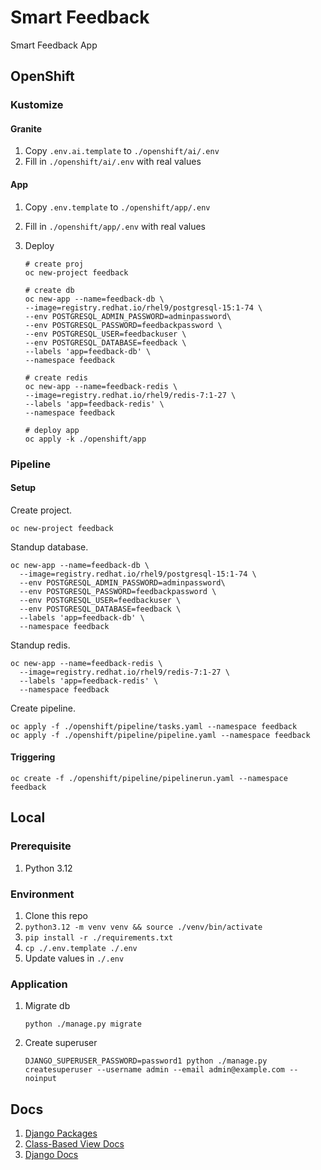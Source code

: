 # Smart Feedback

Smart Feedback App

## OpenShift

### Kustomize

#### Granite

1. Copy `.env.ai.template` to `./openshift/ai/.env`
2. Fill in `./openshift/ai/.env` with real values

#### App

1. Copy `.env.template` to `./openshift/app/.env`
2. Fill in `./openshift/app/.env` with real values
3. Deploy

    ```shell
    # create proj
    oc new-project feedback

    # create db
    oc new-app --name=feedback-db \
    --image=registry.redhat.io/rhel9/postgresql-15:1-74 \
    --env POSTGRESQL_ADMIN_PASSWORD=adminpassword\
    --env POSTGRESQL_PASSWORD=feedbackpassword \
    --env POSTGRESQL_USER=feedbackuser \
    --env POSTGRESQL_DATABASE=feedback \
    --labels 'app=feedback-db' \
    --namespace feedback

    # create redis
    oc new-app --name=feedback-redis \
    --image=registry.redhat.io/rhel9/redis-7:1-27 \
    --labels 'app=feedback-redis' \
    --namespace feedback

    # deploy app
    oc apply -k ./openshift/app
    ```

### Pipeline

#### Setup

Create project.

```shell
oc new-project feedback
```

Standup database.

```shell
oc new-app --name=feedback-db \
  --image=registry.redhat.io/rhel9/postgresql-15:1-74 \
  --env POSTGRESQL_ADMIN_PASSWORD=adminpassword\
  --env POSTGRESQL_PASSWORD=feedbackpassword \
  --env POSTGRESQL_USER=feedbackuser \
  --env POSTGRESQL_DATABASE=feedback \
  --labels 'app=feedback-db' \
  --namespace feedback
```

Standup redis.

```shell
oc new-app --name=feedback-redis \
  --image=registry.redhat.io/rhel9/redis-7:1-27 \
  --labels 'app=feedback-redis' \
  --namespace feedback
```

Create pipeline.

```shell
oc apply -f ./openshift/pipeline/tasks.yaml --namespace feedback
oc apply -f ./openshift/pipeline/pipeline.yaml --namespace feedback
```

#### Triggering

```shell
oc create -f ./openshift/pipeline/pipelinerun.yaml --namespace feedback
```

## Local

### Prerequisite

1. Python 3.12

### Environment

1. Clone this repo
2. `python3.12 -m venv venv && source ./venv/bin/activate`
3. `pip install -r ./requirements.txt`
4. `cp ./.env.template ./.env`
5. Update values in `./.env`

### Application

1. Migrate db

    ```shell
    python ./manage.py migrate
    ```

2. Create superuser

    ```shell
    DJANGO_SUPERUSER_PASSWORD=password1 python ./manage.py createsuperuser --username admin --email admin@example.com --noinput
    ```

## Docs

1. [Django Packages](https://djangopackages.org)
2. [Class-Based View Docs](https://ccbv.co.uk/)
3. [Django Docs](https://docs.djangoproject.com/en/5.0/)
